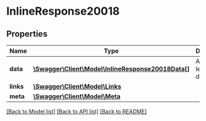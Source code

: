 # InlineResponse20018

## Properties
Name | Type | Description | Notes
------------ | ------------- | ------------- | -------------
**data** | [**\Swagger\Client\Model\InlineResponse20018Data[]**](InlineResponse20018Data.md) | A list of lead documents | [optional] 
**links** | [**\Swagger\Client\Model\Links**](Links.md) |  | [optional] 
**meta** | [**\Swagger\Client\Model\Meta**](Meta.md) |  | [optional] 

[[Back to Model list]](../../README.md#documentation-for-models) [[Back to API list]](../../README.md#documentation-for-api-endpoints) [[Back to README]](../../README.md)

